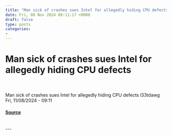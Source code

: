 ```yaml
---
title: "Man sick of crashes sues Intel for allegedly hiding CPU defects"
date: Fri, 08 Nov 2024 09:11:17 +0000
draft: false
type: posts
categories: 
- 
---
```

# Man sick of crashes sues Intel for allegedly hiding CPU defects

<br/>

<br/>
Man sick of crashes sues Intel for allegedly hiding CPU defects l33tdawg Fri, 11/08/2024 - 09:11

#### [Source](https://news.hitb.org/content/man-sick-crashes-sues-intel-allegedly-hiding-cpu-defects)

<br/>
---
